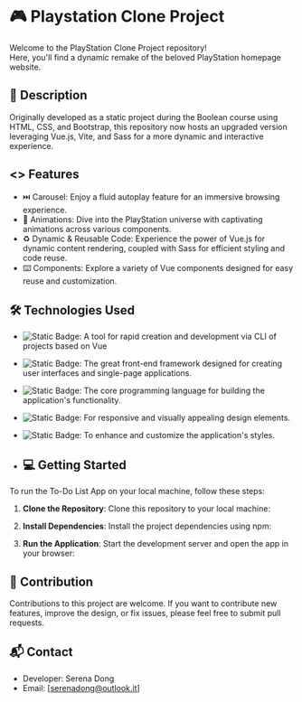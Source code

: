 # 🎮 Playstation Clone Project

Welcome to the PlayStation Clone Project repository! <br>
Here, you'll find a dynamic remake of the beloved PlayStation homepage website.


## 📜 Description

Originally developed as a static project during the Boolean course using HTML, CSS, and Bootstrap, this repository now hosts an upgraded version leveraging Vue.js, Vite, and Sass for a more dynamic and interactive experience. 

## <> Features

- ⏭️ Carousel: Enjoy a fluid autoplay feature for an immersive browsing experience.
- 💫 Animations: Dive into the PlayStation universe with captivating animations across various components.
- ♻️ Dynamic & Reusable Code: Experience the power of Vue.js for dynamic content rendering, coupled with Sass for efficient styling and code reuse.
- ⌨️ Components: Explore a variety of Vue components designed for easy reuse and customization.

## 🛠️ Technologies Used


- ![Static Badge](https://img.shields.io/badge/Vite-white?logo=vite): A tool for rapid creation and development via CLI of projects based on Vue <br>
- ![Static Badge](https://img.shields.io/badge/VueJs-mint?logo=vuejs): The great front-end framework designed for creating user interfaces and single-page applications.
- ![Static Badge](https://img.shields.io/badge/JavaScript-yellow?logo=javascript): The core programming language for building the application's functionality. <br>
- ![Static Badge](https://img.shields.io/badge/Bootstrap-purple?logo=bootstrap): For responsive and visually appealing design elements.  <br>
- ![Static Badge](https://img.shields.io/badge/SASS-pink?logo=sass): To enhance and customize the application's styles.

- ## 💻 Getting Started

To run the To-Do List App on your local machine, follow these steps: <br>
1. **Clone the Repository**: Clone this repository to your local machine: <br>

2. **Install Dependencies**: Install the project dependencies using npm: <br>

3. **Run the Application**: Start the development server and open the app in your browser:

## 🤝 Contribution

Contributions to this project are welcome. If you want to contribute new features, improve the design, or fix issues, please feel free to submit pull requests.

## 📬 Contact

- Developer: Serena Dong <br>
- Email: [serenadong@outlook.it]
